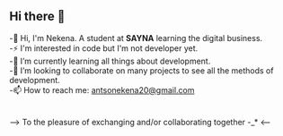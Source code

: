 ## Hi there 👋

-👋 Hi, I'm Nekena. A student at <b>SAYNA</b> learning the digital business.<br>
-⚡ I'm interested in code but I'm not developer yet.<br>
-🌱 I’m currently learning all things about development.<br>
-👯 I’m looking to collaborate on many projects to see all the methods of development.<br>
-📫 How to reach me: antsonekena20@gmail.com <br>
<br><br>
--> To the pleasure of exchanging and/or collaborating together -_* <--

